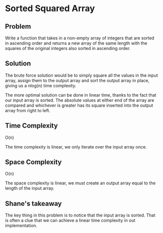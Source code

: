 # Sorted Squared Array

## Problem

Write a function that takes in a non-empty array of integers that are sorted in ascending order and returns a new array
of the same length with the squares of the original integers also sorted in ascending order.

## Solution

The brute force solution would be to simply square all the values in the input array, assign them to the output array
and sort the output array in place, giving us a nlog(n) time complexity.

The more optimal solution can be done in linear time, thanks to the fact that our input array is sorted. The absolute
values at either end of the array are compared and whichever is greater has its square inserted into the output array
from right to left.

## Time Complexity

O(n)

The time complexity is linear, we only iterate over the input array once.

## Space Complexity

O(n)

The space complexity is linear, we must create an output array equal to the length of the input array.

## Shane's takeaway

The key thing in this problem is to notice that the input array is sorted. That is often a clue that we can achieve a
linear time complexity in out implementation.
